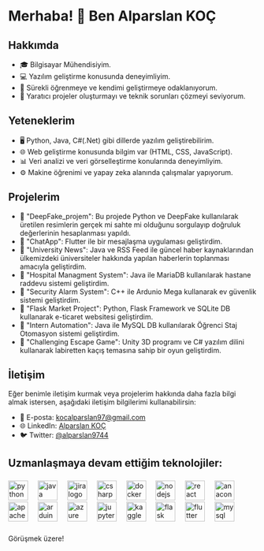 # Merhaba! 👋 Ben Alparslan KOÇ

## Hakkımda
- 🎓 Bilgisayar Mühendisiyim.
- 💻 Yazılım geliştirme konusunda deneyimliyim.
- 🌱 Sürekli öğrenmeye ve kendimi geliştirmeye odaklanıyorum.
- 🚀 Yaratıcı projeler oluşturmayı ve teknik sorunları çözmeyi seviyorum.

## Yeteneklerim
- 🖥️ Python, Java, C#(.Net) gibi dillerde yazılım geliştirebilirim.
- 🌐 Web geliştirme konusunda bilgim var (HTML, CSS, JavaScript).
- 📊 Veri analizi ve veri görselleştirme konularında deneyimliyim.
- ⚙️ Makine öğrenimi ve yapay zeka alanında çalışmalar yapıyorum.

## Projelerim
- 📁 "DeepFake_projem": Bu projede Python ve DeepFake kullanılarak üretilen resimlerin gerçek mi sahte mi olduğunu sorgulayıp doğruluk değerlerinin hesaplanması yapıldı.
- 📁 "ChatApp": Flutter ile bir mesajlaşma uygulaması geliştirdim.
- 📁 "University News": Java ve RSS Feed ile güncel haber kaynaklarından ülkemizdeki üniversiteler hakkında yapılan haberlerin toplanması amacıyla geliştirdim.
- 📁 "Hospital Managment System": Java ile MariaDB kullanılarak hastane raddevu sistemi geliştirdim.
- 📁 "Security Alarm System": C++ ile Ardunio Mega kullanarak ev güvenlik sistemi geliştirdim.
- 📁 "Flask Market Project": Python, Flask Framework ve SQLite DB kullanarak e-ticaret websitesi geliştirdim.
- 📁 "Intern Automation": Java ile MySQL DB kullanılarak Öğrenci Staj Otomasyon sistemi geliştirdim.
- 📁 "Challenging Escape Game": Unity 3D programı ve C# yazılım dilini kullanarak labiretten kaçış temasına sahip bir oyun geliştirdim.

## İletişim
Eğer benimle iletişim kurmak veya projelerim hakkında daha fazla bilgi almak istersen, aşağıdaki iletişim bilgilerimi kullanabilirsin:

- 📧 E-posta: kocalparslan97@gmail.com
- 🌐 LinkedIn: [Alparslan KOÇ](https://www.linkedin.com/in/alparslan-ko%C3%A7-1681a6118/)
- 🐦 Twitter: [@alparslan9744](https://x.com/alparslan9744)

<h2 align="left">Uzmanlaşmaya devam ettiğim teknolojiler:</h2>

###

<div align="left">
  <img src="https://cdn.jsdelivr.net/gh/devicons/devicon/icons/python/python-original.svg" height="40" alt="python logo"  />
  <img width="12" />
  <img src="https://cdn.jsdelivr.net/gh/devicons/devicon/icons/java/java-original.svg" height="40" alt="java logo"  />
  <img width="12" />
  <img src="https://cdn.jsdelivr.net/gh/devicons/devicon/icons/jira/jira-original.svg" height="40" alt="jira logo"  />
  <img width="12" />
  <img src="https://cdn.jsdelivr.net/gh/devicons/devicon/icons/csharp/csharp-original.svg" height="40" alt="csharp logo"  />
  <img width="12" />
  <img src="https://cdn.jsdelivr.net/gh/devicons/devicon/icons/docker/docker-original.svg" height="40" alt="docker logo"  />
  <img width="12" />
  <img src="https://cdn.jsdelivr.net/gh/devicons/devicon/icons/nodejs/nodejs-original.svg" height="40" alt="nodejs logo"  />
  <img width="12" />
  <img src="https://cdn.jsdelivr.net/gh/devicons/devicon/icons/react/react-original.svg" height="40" alt="react logo"  />
  <img width="12" />
  <img src="https://cdn.jsdelivr.net/gh/devicons/devicon/icons/anaconda/anaconda-original.svg" height="40" alt="anaconda logo"  />
  <img width="12" />
  <img src="https://cdn.jsdelivr.net/gh/devicons/devicon/icons/apache/apache-original.svg" height="40" alt="apache logo"  />
  <img width="12" />
  <img src="https://cdn.jsdelivr.net/gh/devicons/devicon/icons/arduino/arduino-original.svg" height="40" alt="arduino logo"  />
  <img width="12" />
  <img src="https://cdn.jsdelivr.net/gh/devicons/devicon/icons/azure/azure-original.svg" height="40" alt="azure logo"  />
  <img width="12" />
  <img src="https://cdn.jsdelivr.net/gh/devicons/devicon/icons/jupyter/jupyter-original.svg" height="40" alt="jupyter logo"  />
  <img width="12" />
  <img src="https://cdn.jsdelivr.net/gh/devicons/devicon/icons/kaggle/kaggle-original.svg" height="40" alt="kaggle logo"  />
  <img width="12" />
  <img src="https://cdn.jsdelivr.net/gh/devicons/devicon/icons/flask/flask-original.svg" height="40" alt="flask logo"  />
  <img width="12" />
  <img src="https://cdn.jsdelivr.net/gh/devicons/devicon/icons/flutter/flutter-original.svg" height="40" alt="flutter logo"  />
  <img width="12" />
  <img src="https://cdn.jsdelivr.net/gh/devicons/devicon/icons/mysql/mysql-original.svg" height="40" alt="mysql logo"  />
</div>

###

Görüşmek üzere!
